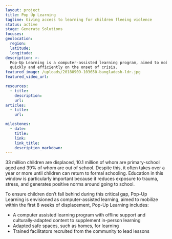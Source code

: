 ```yaml
---
layout: project
title: Pop Up Learning
tagline: Giving access to learning for children fleeing violence
status: active
stage: Generate Solutions
focuses: 
geolocation:
  region:
  latitude:
  longitude:
description: >-
  Pop-Up Learning is a computer-assisted learning program, aimed to mobilize
  quickly and efficiently on the onset of crisis.
featured_image: /uploads/20180909-103650-bangladesh-ldr.jpg
featured_video_url:

resources:
  - title:
    description:
    url:
articles:
  - title:
    url:

milestones:
  - date:
    title:
    link:
    link_title:
    description_markdown:
---
```


33 million children are displaced, 10.1 million of whom are primary-school aged and 39% of whom are out of school. Despite this, it often takes over a year or more until children can return to formal schooling. Education in this window is particularly important because it reduces exposure to trauma, stress, and generates positive norms around going to school.

To ensure children don’t fall behind during this critical gap, Pop-Up Learning is envisioned as computer-assisted learning, aimed to mobilize within the first 8 weeks of displacement, Pop-Up Learning includes:

* A computer assisted learning program with offline support and culturally-adapted content to supplement in-person learning
* Adapted safe spaces, such as homes, for learning
* Trained facilitators recruited from the community to lead lessons